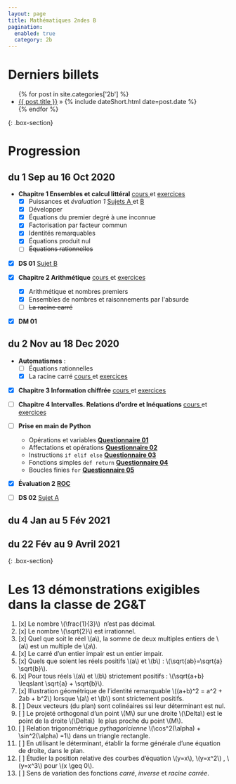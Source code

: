 ```yaml
---
layout: page
title: Mathématiques 2ndes B
pagination: 
  enabled: true
  category: 2b
---
```

# Derniers billets

<div>
<ul class="posts">
  {% for post in site.categories['2b'] %}
    <li><a href="{{ post.url }}" title="{{ post.title }}">{{ post.title }}</a> » <span class="f1">{% include dateShort.html date=post.date %}</span></li>
  {% endfor %}
</ul></div>

{: .box-section} 
# Progression

## du 1 Sep au 16 Oct 2020
- **Chapitre 1 Ensembles et calcul littéral** [cours <i class="far fa-file-pdf"></i>](https://drive.google.com/file/d/1HBePdXM4Zrsvat0ilOVBfWRf3b1EipC5/view) et [exercices <i class="far fa-file-pdf"></i>](https://drive.google.com/file/d/1fZUhrG98iwk9b8pNNVTxKZ4jo4HzW45b/view) 
	- [x] Puissances et *évaluation 1* [Sujets A <i class="far fa-file-pdf"></i>](https://drive.google.com/file/d/10GUjz66tEMPPZKShdgU54kTP-bkLd_8n/view) et [B <i class="far fa-file-pdf"></i>](https://drive.google.com/file/d/1jeb-pysrCHl6tThX7wGcsk6Jjw3fRoei/view)
	- [x] Développer  
	- [x] Équations du premier degré à une inconnue
	- [x] Factorisation par facteur commun
	- [x] Identités remarquables
	- [x] Équations produit nul
	- [ ] ~~Équations rationnelles~~ [<i class="far fa-file-pdf"></i>](https://drive.google.com/file/d/1AaVtMuvGltXesJYtzgy2-yajp0t7_RCM/view)
- [x] **DS 01** [Sujet B <i class="far fa-file-pdf"></i>](https://drive.google.com/file/d/1_BdREMpRBTGovFQuk7tDRA-xo1UP2Cq8/view)
- [x] **Chapitre 2 Arithmétique** [cours <i class="far fa-file-pdf"></i>](https://drive.google.com/file/d/1lKQWPMRT9OSInY9RttiMpfPpXw8fpgF8/view) et [exercices <i class="far fa-file-pdf"></i>](https://drive.google.com/file/d/1cYnDREmsqZmqMhK7vd30lsePC-f7XOi3/view)  
	- [x] Arithmétique et nombres premiers
	- [x] Ensembles de nombres et raisonnements par l'absurde
	- [ ] ~~La racine carré~~ [<i class="far fa-file-pdf"></i>](https://drive.google.com/file/d/1U7rfkNwj3SI9RJev_1WcE-yn4hHFckwM/view) 
- [x] **DM 01**  [<i class="far fa-file-pdf"></i>](https://drive.google.com/file/d/10lLzV1GCbwEk6MX4f9uMMIwELV6R3kA4/view)   
    

## du 2 Nov au 18 Dec 2020 
- **Automatismes** :
	- [ ] Équations rationnelles [<i class="far fa-file-pdf"></i>](https://drive.google.com/file/d/1AaVtMuvGltXesJYtzgy2-yajp0t7_RCM/view)
	- [x] La racine carré [cours <i class="far fa-file-pdf"></i>](https://drive.google.com/file/d/1WBfFrCVG_f6H4c6Rm1ECaW_HJRzZq9GE/view) et [exercices <i class="far fa-file-pdf"></i>](https://drive.google.com/file/d/1U7rfkNwj3SI9RJev_1WcE-yn4hHFckwM/view)
- [x] **Chapitre 3 Information chiffrée** [cours <i class="far fa-file-pdf"></i>](https://drive.google.com/file/d/1Xd2IQfIcWr9QTzSf0JDhkyE6gKet54F3/view) et [exercices <i class="far fa-file-pdf"></i>](https://drive.google.com/file/d/1kJFK2Jbz6Ba0kHZ7iKpngbAJ4nkMM3cn/view) 
- [ ] **Chapitre 4 Intervalles. Relations d'ordre et Inéquations** [cours <i class="far fa-file-pdf"></i>](https://drive.google.com/file/d/1Y-VRdKtuuBwuJwSZE_R6zvUhPYl7kKie/view) et [exercices <i class="far fa-file-pdf"></i>](https://drive.google.com/file/d/1nEXn1sWp4v7lIpr5Ai9HdnDN6OylAeaV/view)  
- [ ] **Prise en main de Python** [<i class="far fa-file-pdf"></i>](https://drive.google.com/file/d/1Eu_DA1NW5M-RQP0J3yMlizGsPnu4dD0g/view) 
	- Opérations et variables [**Questionnaire 01**](https://doctools.dgpad.net/showlink.html?zPCE)
	- Affectations et opérations [**Questionnaire 02**](https://doctools.dgpad.net/showlink.html?Nq9f)
	- Instructions ```if elif else```  [**Questionnaire 03**](https://doctools.dgpad.net/showlink.html?VCZg)
	- Fonctions simples ```def return```  [**Questionnaire 04**](https://doctools.dgpad.net/showlink.html?Luit)
	- Boucles finies ```for```  [**Questionnaire 05**](https://doctools.dgpad.net/showlink.html?DL9N)
- [x] **Évaluation 2** [**ROC**](https://drive.google.com/file/d/1d87qF7StX5K26rD2yeru5941Tn0S-i1j/view)
- [ ] **DS 02** [Sujet A <i class="far fa-file-pdf"></i>]()


## du 4 Jan au 5 Fév 2021 

 
## du 22 Fév au 9 Avril 2021 


{: .box-section}  
# Les 13 démonstrations exigibles dans la classe de 2G&T

1. [x] Le nombre \\(\frac{1}{3}\\)  n’est pas décimal. 
1. [x] Le nombre \\(\sqrt{2}\\) est irrationnel. 
1. [x] Quel que soit le réel \\(a\\), la somme de deux multiples entiers de \\(a\\) est un multiple de \\(a\\).
1. [x] Le carré d’un entier impair est un entier impair.
1. [x] Quels que soient les réels positifs \\(a\\) et \\(b\\) : \\(\sqrt{ab}=\sqrt{a} \sqrt{b}\\)​.
1. [x] Pour tous réels \\(a\\) et \\(b\\) strictement positifs : \\(\sqrt{a+b} \leqslant \sqrt{a} + \sqrt{b}\\).
1. [x] Illustration géométrique de l’identité remarquable \\((a+b)^2 = a^2 + 2ab + b^2\\) lorsque \\(a\\) et \\(b\\) sont strictement positifs.
1. [ ] Deux vecteurs (du plan) sont colinéaires ssi leur déterminant est nul.
1. [ ] Le projeté orthogonal d’un point \\(M\\) sur une droite \\(\Delta\\) est le point de la droite \\(\Delta\\)  le plus proche du point \\(M\\).
1. [ ] Relation trigonométrique *pythagoricienne* \\(\cos^2(\alpha) + \sin^2(\alpha) =1\\) dans un triangle rectangle.
1. [ ] En utilisant le déterminant, établir la forme générale d’une équation de droite, dans le plan.
1. [ ] Étudier la position relative des courbes d’équation \\(y=x\\),  \\(y=x^2\\) , \\(y=x^3\\) pour \\(x \geq 0\\).
1. [ ] Sens de variation des fonctions *carré*, *inverse* et *racine carrée*.


